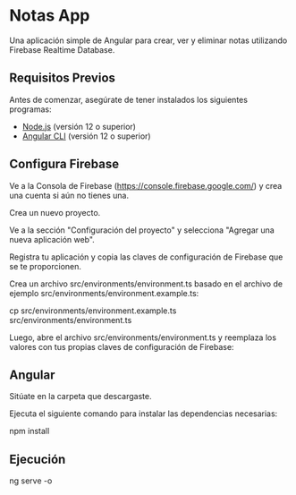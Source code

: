 # Notas App

Una aplicación simple de Angular para crear, ver y eliminar notas utilizando Firebase Realtime Database.

## Requisitos Previos

Antes de comenzar, asegúrate de tener instalados los siguientes programas:

- [Node.js](https://nodejs.org/) (versión 12 o superior)
- [Angular CLI](https://angular.io/cli) (versión 12 o superior)

## Configura Firebase

Ve a la Consola de Firebase (https://console.firebase.google.com/) y crea una cuenta si aún no tienes una.

Crea un nuevo proyecto.

Ve a la sección "Configuración del proyecto" y selecciona "Agregar una nueva aplicación web".

Registra tu aplicación y copia las claves de configuración de Firebase que se te proporcionen.

Crea un archivo src/environments/environment.ts basado en el archivo de ejemplo src/environments/environment.example.ts:

cp src/environments/environment.example.ts src/environments/environment.ts

Luego, abre el archivo src/environments/environment.ts y reemplaza los valores con tus propias claves de configuración de Firebase:

## Angular

Sitúate en la carpeta que descargaste.

Ejecuta el siguiente comando para instalar las dependencias necesarias:

npm install 

## Ejecución

ng serve -o
